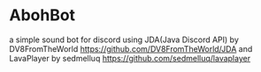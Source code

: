 # AbohBot
a simple sound bot for discord using JDA(Java Discord API) by DV8FromTheWorld https://github.com/DV8FromTheWorld/JDA and LavaPlayer by sedmelluq  https://github.com/sedmelluq/lavaplayer
